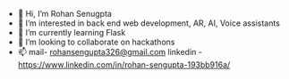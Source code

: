 
- 👋 Hi, I’m Rohan Senugpta
- 👀 I’m interested in back end web development, AR, AI, Voice assistants
- 🌱 I’m currently learning Flask
- 💞️ I’m looking to collaborate on hackathons
- 📫 mail- rohansengupta326@gmail.com 
     linkedin - https://www.linkedin.com/in/rohan-sengupta-193bb916a/
<!---
RohanSengupta326/RohanSengupta326 is a ✨ special ✨ repository because its `README.md` (this file) appears on your GitHub profile.
You can click the Preview link to take a look at your changes.
--->
